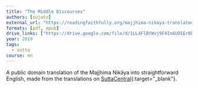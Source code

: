 ```yaml
---
title: "The Middle Discourses"
authors: [sujato]
external_url: "https://readingfaithfully.org/majjhima-nikaya-translated-by-bhikkhu-sujato-free-epub-kindle-pdf/"
formats: [pdf, epub]
drive_links: ["https://drive.google.com/file/d/1LL4FlBYWvj9F4In6UOIEr0k4bFE520Ns/view?usp=drivesdk", "https://drive.google.com/file/d/1dCPdDVEKOiJRE06PjfDxGFkloekivj75/view?usp=drivesdk"]
year: 2019
tags:
  - sutta
course: mn
---
```


A public domain translation of the Majjhima Nikāya into straightforward English, made from the translations on [SuttaCentral](https://suttacentral.net/mn){:target="_blank"}.
